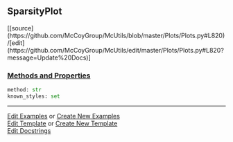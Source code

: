 ## <a id="McUtils.Plots.Plots.SparsityPlot">SparsityPlot</a> 
<div class="docs-source-link" markdown="1">
[[source](https://github.com/McCoyGroup/McUtils/blob/master/Plots/Plots.py#L820)/[edit](https://github.com/McCoyGroup/McUtils/edit/master/Plots/Plots.py#L820?message=Update%20Docs)]
</div>



<div class="collapsible-section">
 <div class="collapsible-section collapsible-section-header" markdown="1">
 
### <a class="collapse-link" data-toggle="collapse" href="#methods">Methods and Properties</a> <a class="float-right" data-toggle="collapse" href="#methods"><i class="fa fa-chevron-down"></i></a>

 </div>
 <div class="collapsible-section collapsible-section-body collapse" id="methods" markdown="1">

```python
method: str
known_styles: set
```


 </div>
</div>




___

[Edit Examples](https://github.com/McCoyGroup/McUtils/edit/gh-pages/ci/examples/McUtils/Plots/Plots/SparsityPlot.md) or 
[Create New Examples](https://github.com/McCoyGroup/McUtils/new/gh-pages/?filename=ci/examples/McUtils/Plots/Plots/SparsityPlot.md) <br/>
[Edit Template](https://github.com/McCoyGroup/McUtils/edit/gh-pages/ci/docs/McUtils/Plots/Plots/SparsityPlot.md) or 
[Create New Template](https://github.com/McCoyGroup/McUtils/new/gh-pages/?filename=ci/docs/templates/McUtils/Plots/Plots/SparsityPlot.md) <br/>
[Edit Docstrings](https://github.com/McCoyGroup/McUtils/edit/master/Plots/Plots.py#L820?message=Update%20Docs)